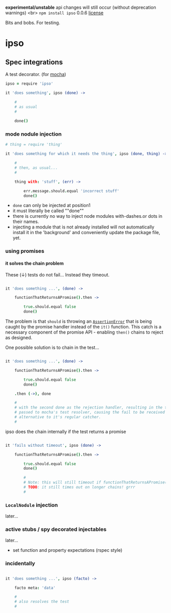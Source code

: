 **experimental/unstable** api changes will still occur (without deprecation warnings) <br\>
`npm install ipso` 0.0.6 [license](./license)


Bits and bobs. For testing. 

ipso
====

Spec integrations
-----------------

A test decorator. (for [mocha](https://github.com/visionmedia/mocha))



```coffee
ipso = require 'ipso'

it 'does something', ipso (done) -> 

    #
    # as usual
    #
    
    done()

```

### mode nodule injection

```coffee
# thing = require 'thing'

it 'does something for which it needs the thing', ipso (done, thing) -> 

    #
    # then, as usual...
    #

    thing with: 'stuff', (err) -> 

        err.message.should.equal 'incorrect stuff'
        done()

```

* `done` can only be injected at position1
* it must literally be called ""done""
* there is currently no way to inject node modules with-dashes.or dots in their names.
* injecting a module that is not already installed will not automatically install it in the 'background' and conveniently update the package file, yet.


### using promises

#### it solves the chain problem

These (↓) tests do not fail... Instead they timeout.

```coffee

it 'does something ...', (done) -> 

    functionThatReturnsAPromise().then -> 

        true.should.equal false
        done()

```

The problem is that `should` is throwing an [`AssertionError`](http://nodejs.org/api/assert.html) that is being caught by the promise handler instead of the `it()` function. This catch is a necessary component of the promise API - enabling `then()` chains to reject as designed.

One possible solution is to chain in the test...

```coffee

it 'does something ...', (done) -> 

    functionThatReturnsAPromise().then -> 

        true.should.equal false
        done()

    .then (->), done

    #
    # with the second done as the rejection handler, resulting in the throw being
    # passed to mocha's test resolver, causing the fail to be received by that 
    # alternative to it's regular catcher.
    #

```

ipso does the chain internally if the test returns a promise


```coffee

it 'fails without timeout', ipso (done) -> 

    functionThatReturnsAPromise().then -> 

        true.should.equal false
        done()

        #
        # Note: this will still timeout if functionThatReturnsAPromise() rejects 
        # TODO: it still times out on longer chains! grrr
        #

```

### `LocalNodule` injection

later...


### active stubs / spy decorated injectables

later...

* set function and property expectations (rspec style)


### incidentally 

```coffee

it 'does something ...', ipso (facto) -> 

    facto meta: 'data'

    #
    # also resolves the test
    #

```
